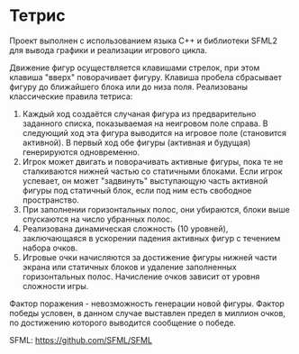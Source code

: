 # Тетрис

Проект выполнен с использованием языка C++ и библиотеки SFML2 для вывода графики и реализации игрового цикла.

Движение фигур осуществляется клавишами стрелок, при этом клавиша "вверх" поворачивает фигуру. Клавиша пробела сбрасывает фигуру до ближайшего блока или до низа поля.
Реализованы классические правила тетриса:
1. Каждый ход создаётся случаная фигура из предварительно заданного списка, показываемая на неигровом поле справа. В следующий ход эта фигура выводится на игровое поле (становится активной). В первый ход обе фигуры (активная и будущая) генерируются одновременно.
2. Игрок может двигать и поворачивать активные фигуры, пока те не сталкиваются нижней частью со статичными блоками. Если игрок успевает, он может "задвинуть" выступающую часть активной фигуры под статичный блок, если под ним есть свободное пространство.
3. При заполнении горизонтальных полос, они убираются, блоки выше спускаются на число убранных полос.
4. Реализована динамическая сложность (10 уровней), заключающаяся в ускорении падения активных фигур с течением набора очков.
5. Игровые очки начисляются за достижение фигуры нижней части экрана или статичных блоков и удаление заполненных горизонтальных полос. Начисление очков зависит от уровня сложности игры.

Фактор поражения - невозможность генерации новой фигуры.
Фактор победы условен, в данном случае выставлен предел в миллион очков, по достижению которого выводится сообщение о победе.

SFML:
https://github.com/SFML/SFML
